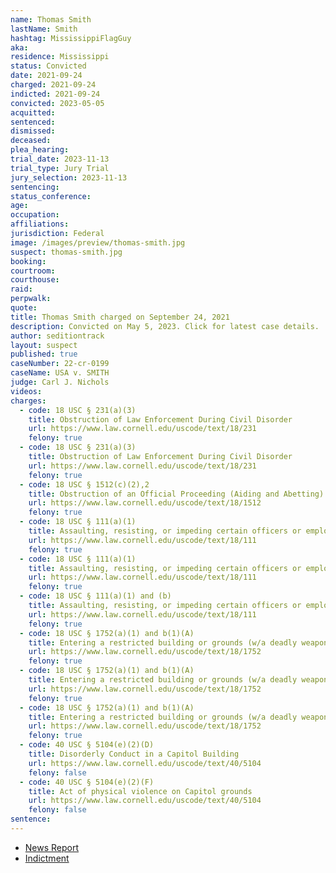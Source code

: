 ```yaml
---
name: Thomas Smith
lastName: Smith
hashtag: MississippiFlagGuy
aka:
residence: Mississippi
status: Convicted
date: 2021-09-24
charged: 2021-09-24
indicted: 2021-09-24
convicted: 2023-05-05
acquitted:
sentenced:
dismissed:
deceased:
plea_hearing:
trial_date: 2023-11-13
trial_type: Jury Trial
jury_selection: 2023-11-13
sentencing:
status_conference:
age:
occupation:
affiliations:
jurisdiction: Federal
image: /images/preview/thomas-smith.jpg
suspect: thomas-smith.jpg
booking:
courtroom:
courthouse:
raid:
perpwalk:
quote:
title: Thomas Smith charged on September 24, 2021
description: Convicted on May 5, 2023. Click for latest case details.
author: seditiontrack
layout: suspect
published: true
caseNumber: 22-cr-0199
caseName: USA v. SMITH
judge: Carl J. Nichols
videos:
charges:
  - code: 18 USC § 231(a)(3)
    title: Obstruction of Law Enforcement During Civil Disorder
    url: https://www.law.cornell.edu/uscode/text/18/231
    felony: true
  - code: 18 USC § 231(a)(3)
    title: Obstruction of Law Enforcement During Civil Disorder
    url: https://www.law.cornell.edu/uscode/text/18/231
    felony: true
  - code: 18 USC § 1512(c)(2),2
    title: Obstruction of an Official Proceeding (Aiding and Abetting)
    url: https://www.law.cornell.edu/uscode/text/18/1512
    felony: true
  - code: 18 USC § 111(a)(1)
    title: Assaulting, resisting, or impeding certain officers or employees
    url: https://www.law.cornell.edu/uscode/text/18/111
    felony: true
  - code: 18 USC § 111(a)(1)
    title: Assaulting, resisting, or impeding certain officers or employees
    url: https://www.law.cornell.edu/uscode/text/18/111
    felony: true
  - code: 18 USC § 111(a)(1) and (b)
    title: Assaulting, resisting, or impeding certain officers or employees (using a deadly or dangerous weapon)
    url: https://www.law.cornell.edu/uscode/text/18/111
    felony: true
  - code: 18 USC § 1752(a)(1) and b(1)(A)
    title: Entering a restricted building or grounds (w/a deadly weapon)
    url: https://www.law.cornell.edu/uscode/text/18/1752
    felony: true
  - code: 18 USC § 1752(a)(1) and b(1)(A)
    title: Entering a restricted building or grounds (w/a deadly weapon)
    url: https://www.law.cornell.edu/uscode/text/18/1752
    felony: true
  - code: 18 USC § 1752(a)(1) and b(1)(A)
    title: Entering a restricted building or grounds (w/a deadly weapon)
    url: https://www.law.cornell.edu/uscode/text/18/1752
    felony: true
  - code: 40 USC § 5104(e)(2)(D)
    title: Disorderly Conduct in a Capitol Building
    url: https://www.law.cornell.edu/uscode/text/40/5104
    felony: false
  - code: 40 USC § 5104(e)(2)(F)
    title: Act of physical violence on Capitol grounds
    url: https://www.law.cornell.edu/uscode/text/40/5104
    felony: false
sentence:
---
```


- [News Report](https://www.huffpost.com/entry/trump-capitol-riot-cops_n_615dbe0ae4b069a0b3b84316)
- [Indictment](https://storage.courtlistener.com/recap/gov.uscourts.dcd.235927/gov.uscourts.dcd.235927.71.0_1.pdf)
